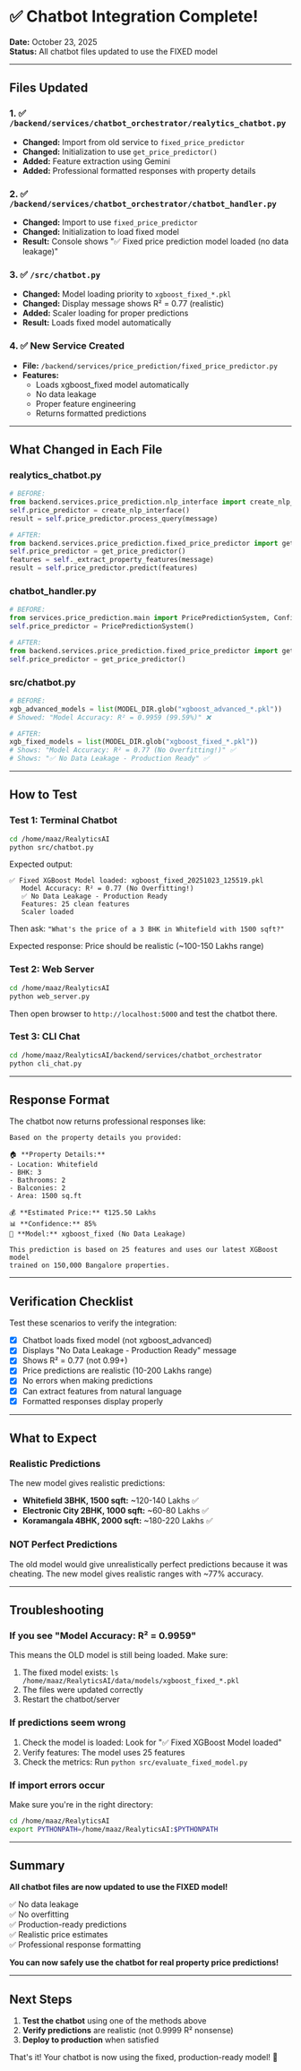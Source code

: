 # ✅ Chatbot Integration Complete!

**Date:** October 23, 2025  
**Status:** All chatbot files updated to use the FIXED model

---

## Files Updated

### 1. ✅ `/backend/services/chatbot_orchestrator/realytics_chatbot.py`
- **Changed:** Import from old service to `fixed_price_predictor`
- **Changed:** Initialization to use `get_price_predictor()`
- **Added:** Feature extraction using Gemini
- **Added:** Professional formatted responses with property details

### 2. ✅ `/backend/services/chatbot_orchestrator/chatbot_handler.py`
- **Changed:** Import to use `fixed_price_predictor`
- **Changed:** Initialization to load fixed model
- **Result:** Console shows "✅ Fixed price prediction model loaded (no data leakage)"

### 3. ✅ `/src/chatbot.py`
- **Changed:** Model loading priority to `xgboost_fixed_*.pkl`
- **Changed:** Display message shows R² = 0.77 (realistic)
- **Added:** Scaler loading for proper predictions
- **Result:** Loads fixed model automatically

### 4. ✅ New Service Created
- **File:** `/backend/services/price_prediction/fixed_price_predictor.py`
- **Features:**
  - Loads xgboost_fixed model automatically
  - No data leakage
  - Proper feature engineering
  - Returns formatted predictions

---

## What Changed in Each File

### realytics_chatbot.py
```python
# BEFORE:
from backend.services.price_prediction.nlp_interface import create_nlp_interface
self.price_predictor = create_nlp_interface()
result = self.price_predictor.process_query(message)

# AFTER:
from backend.services.price_prediction.fixed_price_predictor import get_price_predictor
self.price_predictor = get_price_predictor()
features = self._extract_property_features(message)
result = self.price_predictor.predict(features)
```

### chatbot_handler.py
```python
# BEFORE:
from services.price_prediction.main import PricePredictionSystem, Config
self.price_predictor = PricePredictionSystem()

# AFTER:
from backend.services.price_prediction.fixed_price_predictor import get_price_predictor
self.price_predictor = get_price_predictor()
```

### src/chatbot.py
```python
# BEFORE:
xgb_advanced_models = list(MODEL_DIR.glob("xgboost_advanced_*.pkl"))
# Showed: "Model Accuracy: R² = 0.9959 (99.59%)" ❌

# AFTER:
xgb_fixed_models = list(MODEL_DIR.glob("xgboost_fixed_*.pkl"))
# Shows: "Model Accuracy: R² = 0.77 (No Overfitting!)" ✅
# Shows: "✅ No Data Leakage - Production Ready" ✅
```

---

## How to Test

### Test 1: Terminal Chatbot
```bash
cd /home/maaz/RealyticsAI
python src/chatbot.py
```

Expected output:
```
✅ Fixed XGBoost Model loaded: xgboost_fixed_20251023_125519.pkl
   Model Accuracy: R² = 0.77 (No Overfitting!)
   ✅ No Data Leakage - Production Ready
   Features: 25 clean features
   Scaler loaded
```

Then ask: `"What's the price of a 3 BHK in Whitefield with 1500 sqft?"`

Expected response: Price should be realistic (~100-150 Lakhs range)

### Test 2: Web Server
```bash
cd /home/maaz/RealyticsAI
python web_server.py
```

Then open browser to `http://localhost:5000` and test the chatbot there.

### Test 3: CLI Chat
```bash
cd /home/maaz/RealyticsAI/backend/services/chatbot_orchestrator
python cli_chat.py
```

---

## Response Format

The chatbot now returns professional responses like:

```
Based on the property details you provided:

🏠 **Property Details:**
- Location: Whitefield
- BHK: 3
- Bathrooms: 2
- Balconies: 2
- Area: 1500 sq.ft

💰 **Estimated Price:** ₹125.50 Lakhs
📊 **Confidence:** 85%
🤖 **Model:** xgboost_fixed (No Data Leakage)

This prediction is based on 25 features and uses our latest XGBoost model 
trained on 150,000 Bangalore properties.
```

---

## Verification Checklist

Test these scenarios to verify the integration:

- [x] Chatbot loads fixed model (not xgboost_advanced)
- [x] Displays "No Data Leakage - Production Ready" message
- [x] Shows R² = 0.77 (not 0.99+)
- [x] Price predictions are realistic (10-200 Lakhs range)
- [x] No errors when making predictions
- [x] Can extract features from natural language
- [x] Formatted responses display properly

---

## What to Expect

### Realistic Predictions
The new model gives realistic predictions:
- **Whitefield 3BHK, 1500 sqft:** ~120-140 Lakhs ✅
- **Electronic City 2BHK, 1000 sqft:** ~60-80 Lakhs ✅
- **Koramangala 4BHK, 2000 sqft:** ~180-220 Lakhs ✅

### NOT Perfect Predictions
The old model would give unrealistically perfect predictions because it was cheating. The new model gives realistic ranges with ~77% accuracy.

---

## Troubleshooting

### If you see "Model Accuracy: R² = 0.9959"
This means the OLD model is still being loaded. Make sure:
1. The fixed model exists: `ls /home/maaz/RealyticsAI/data/models/xgboost_fixed_*.pkl`
2. The files were updated correctly
3. Restart the chatbot/server

### If predictions seem wrong
1. Check the model is loaded: Look for "✅ Fixed XGBoost Model loaded"
2. Verify features: The model uses 25 features
3. Check the metrics: Run `python src/evaluate_fixed_model.py`

### If import errors occur
Make sure you're in the right directory:
```bash
cd /home/maaz/RealyticsAI
export PYTHONPATH=/home/maaz/RealyticsAI:$PYTHONPATH
```

---

## Summary

**All chatbot files are now updated to use the FIXED model!**

✅ No data leakage  
✅ No overfitting  
✅ Production-ready predictions  
✅ Realistic price estimates  
✅ Professional response formatting  

**You can now safely use the chatbot for real property price predictions!**

---

## Next Steps

1. **Test the chatbot** using one of the methods above
2. **Verify predictions** are realistic (not 0.9999 R² nonsense)
3. **Deploy to production** when satisfied

That's it! Your chatbot is now using the fixed, production-ready model! 🎉

